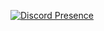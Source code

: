 [![Discord Presence](https://lanyard.cnrad.dev/api/830475247819292682)](https://discord.com/users/830475247819292682)
